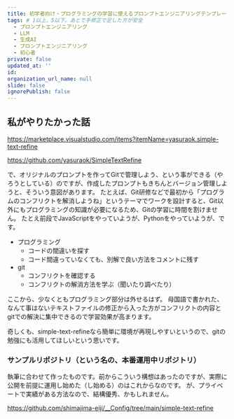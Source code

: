 ```yaml
---
title: 初学者向け・プログラミングの学習に使えるプロンプトエンジニアリングテンプレート
tags: # 1以上、5以下。あとで手修正で足した方が安全
  - プロンプトエンジニアリング
  - LLM
  - 生成AI
  - プロンプトエンジニアリング
  - 初心者
private: false
updated_at: ''
id: 
organization_url_name: null
slide: false
ignorePublish: false
---
```


## 私がやりたかった話
https://marketplace.visualstudio.com/items?itemName=yasuraok.simple-text-refine

https://github.com/yasuraok/SimpleTextRefine

で、オリジナルのプロンプトを作ってGitで管理しよう、という事ができる（やろうとしている）のですが、作成したプロンプトもきちんとバージョン管理しようと、そういう意図があります。
たとえば、Git研修などで最初から「プログラムのコンフリクトを解消しようね」というテーマでワークを設計すると、Git以外にもプログラミングの知識が必要になるため、Gitの学習に時間を割けません。
たとえ前段でJavaScriptをやっていようが、Pythonをやっていようが、です。

- プログラミング
  - コードの間違いを探す
  - コード間違っていなくても、別解で良い方法をコメントに残す
- git
  - コンフリクトを確認する
  - コンフリクトの解消方法を学ぶ（聞いたり調べたり）

ここから、少なくともプログラミング部分は外せるはず。
母国語で書かれた、なんて事はないテキストファイルの修正から入った方がコンフリクトの内容とgitでの解決に集中できるので学習効果が高まります。

奇しくも、simple-text-refineなら簡単に環境が再現しやすいというので、gitの勉強にも活用してほしいという思いです。

### サンプルリポジトリ（という名の、本番運用中リポジトリ）
執筆に合わせて作ったものです。前からこういう構想はあったのですが、実際に公開を前提に運用し始めた（し始める）のはこれからなのです。
が、プライベートで実績がある方法なので、結構優秀、かもしれません。

https://github.com/shimajima-eiji/__Config/tree/main/simple-text-refine
